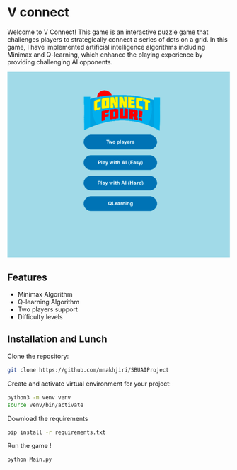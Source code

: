
# V connect

Welcome to V Connect! This game is an interactive puzzle game that challenges players to strategically connect a series of dots on a grid. In this game, I have implemented  artificial intelligence algorithms including Minimax and Q-learning, which enhance the playing experience by providing challenging AI opponents.




![demo](https://github.com/mnakhjiri/SBUAIProject/blob/main/demoPics/img.png?raw=true)


## Features

- Minimax Algorithm
- Q-learning Algorithm
- Two players support
- Difficulty levels


## Installation and Lunch

Clone the repository: 
```bash
git clone https://github.com/mnakhjiri/SBUAIProject
```

Create and activate virtual environment for your project:
```bash
python3 -m venv venv
source venv/bin/activate 
```

Download the requirements
```bash
pip install -r requirements.txt 
```

Run the game !

```bash
python Main.py
```



